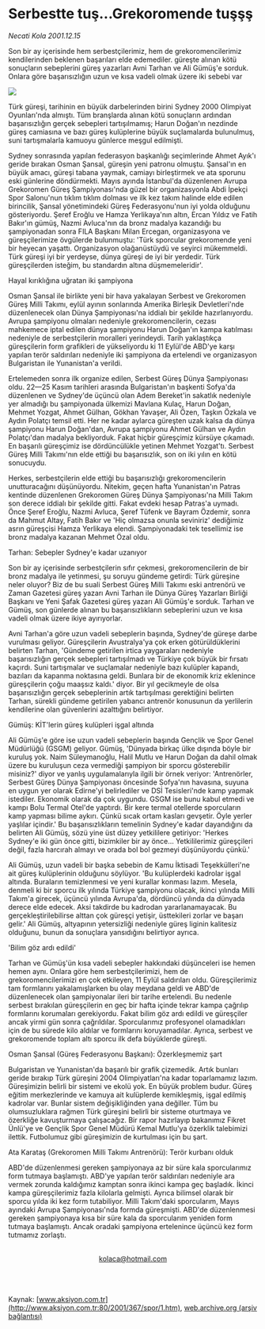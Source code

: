 # Serbestte tuş...Grekoromende tuşşş

*Necati Kola 2001.12.15*

<div>
 <p class="spot">
  Son bir ay içerisinde hem serbestçilerimiz, hem de grekoromencilerimiz kendilerinden beklenen başarıları elde edemediler. güreşte alınan kötü sonuçların sebeplerini güreş yazarları Avni Tarhan ve Ali Gümüş'e sorduk. Onlara göre başarısızlığın uzun ve kısa vadeli olmak üzere iki sebebi var
 </p>
 <p class="metin">
 </p>
 <img border="0" src="/web/20011227202520im_/http://www.aksiyon.com.tr/2001/367/resimler/gures.jpg"/>
 <p class="metin">
  Türk güreşi, tarihinin en büyük darbelerinden birini Sydney 2000 Olimpiyat Oyunları'nda almıştı. Tüm branşlarda alınan kötü sonuçların ardından başarısızlığın gerçek sebepleri tartışılmamış; Harun Doğan'ın nezdinde güreş camiasına ve bazı güreş kulüplerine büyük suçlamalarda bulunulmuş, suni tartışmalarla kamuoyu günlerce meşgul edilmişti.
 </p>
 <p class="metin">
  Sydney sonrasında yapılan federasyon başkanlığı seçimlerinde Ahmet Ayık'ı geride bırakan Osman Şansal, güreşin yeni patronu olmuştu. Şansal'ın en büyük amacı, güreşi tabana yaymak, camiayı birleştirmek ve ata sporunu eski günlerine döndürmekti. Mayıs ayında İstanbul'da düzenlenen Avrupa Grekoromen Güreş Şampiyonası'nda güzel bir organizasyonla Abdi İpekçi Spor Salonu'nun tıklım tıklım dolması ve ilk kez takım halinde elde edilen birincilik, Şansal yönetimindeki Güreş Federasyonu'nun iyi yolda olduğunu gösteriyordu. Şeref Eroğlu ve Hamza Yerlikaya'nın altın, Ercan Yıldız ve Fatih Bakır'ın gümüş, Nazmi Avluca'nın da bronz madalya kazandığı bu şampiyonadan sonra FILA Başkanı Milan Ercegan, organizasyona ve güreşçilerimize övgülerde bulunmuştu: 'Türk sporcular grekoromende yeni bir heyecan yaşattı. Organizasyon olağanüstüydü ve seyirci mükemmeldi. Türk güreşi iyi bir yerdeyse, dünya güreşi de iyi bir yerdedir. Türk güreşçilerden isteğim, bu standardın altına düşmemeleridir'.
 </p>
 <p class="metin">
  Hayal kırıklığına uğratan iki şampiyona
 </p>
 <p class="metin">
  Osman Şansal ile birlikte yeni bir hava yakalayan Serbest ve Grekoromen Güreş Milli Takımı, eylül ayının sonlarında Amerika Birleşik Devletleri'nde düzenlenecek olan Dünya Şampiyonası'na iddialı bir şekilde hazırlanıyordu. Avrupa şampiyonu olmaları nedeniyle grekoromencilerin, cezası mahkemece iptal edilen dünya şampiyonu Harun Doğan'ın kampa katılması nedeniyle de serbestçilerin moralleri yerindeydi. Tarih yaklaştıkça güreşçilerin form grafikleri de yükseliyordu ki 11 Eylül'de ABD'ye karşı yapılan terör saldırıları nedeniyle iki şampiyona da ertelendi ve organizasyon Bulgaristan ile Yunanistan'a verildi.
 </p>
 <p class="metin">
  Ertelemeden sonra ilk organize edilen, Serbest Güreş Dünya Şampiyonası oldu. 22—25 Kasım tarihleri arasında Bulgaristan'ın başkenti Sofya'da düzenlenen ve Sydney'de üçüncü olan Adem Bereket'in sakatlık nedeniyle yer almadığı bu şampiyonada ülkemizi Mavlana Kulaç, Harun Doğan, Mehmet Yozgat, Ahmet Gülhan, Gökhan Yavaşer, Ali Özen, Taşkın Özkala ve Aydın Polatçı temsil etti. Her ne kadar aylarca güreşten uzak kalsa da dünya şampiyonu Harun Doğan'dan, Avrupa şampiyonu Ahmet Gülhan ve Aydın Polatçı'dan madalya bekliyorduk. Fakat hiçbir güreşçimiz kürsüye çıkamadı. En başarılı güreşçimiz ise dördüncülükle yetinen Mehmet Yozgat'tı. Serbest Güreş Milli Takımı'nın elde ettiği bu başarısızlık, son on iki yılın en kötü sonucuydu.
 </p>
 <p class="metin">
  Herkes, serbestçilerin elde ettiği bu başarısızlığı grekoromencilerin unutturacağını düşünüyordu. Nitekim, geçen hafta Yunanistan'ın Patras kentinde düzenlenen Grekoromen Güreş Dünya Şampiyonası'na Milli Takım son derece iddialı bir şekilde gitti. Fakat evdeki hesap Patras'a uymadı. Önce Şeref Eroğlu, Nazmi Avluca, Şeref Tüfenk ve Bayram Özdemir, sonra da Mahmut Altay, Fatih Bakır ve 'Hiç olmazsa onunla seviniriz' dediğimiz asrın güreşçisi Hamza Yerlikaya elendi. Şampiyonadaki tek tesellimiz ise bronz madalya kazanan Mehmet Özal oldu.
 </p>
 <p class="metin">
  Tarhan: Sebepler Sydney'e kadar uzanıyor
 </p>
 <p class="metin">
  Son bir ay içerisinde serbestçilerin sıfır çekmesi, grekoromencilerin de bir bronz madalya ile yetinmesi, şu soruyu gündeme getirdi: Türk güreşine neler oluyor? Biz de bu suali Serbest Güreş Milli Takımı eski antrenörü ve Zaman Gazetesi güreş yazarı Avni Tarhan ile Dünya Güreş Yazarları Birliği Başkanı ve Yeni Şafak Gazetesi güreş yazarı Ali Gümüş'e sorduk. Tarhan ve Gümüş, son günlerde alınan bu başarısızlıkların sebeplerini uzun ve kısa vadeli olmak üzere ikiye ayırıyorlar.
 </p>
 <p class="metin">
  Avni Tarhan'a göre uzun vadeli sebeplerin başında, Sydney'de güreşe darbe vurulması geliyor. Güreşçilerin Avustralya'ya çok erken götürüldüklerini belirten Tarhan, 'Gündeme getirilen irtica yaygaraları nedeniyle başarısızlığın gerçek sebepleri tartışılmadı ve Türkiye çok büyük bir fırsatı kaçırdı. Suni tartışmalar ve suçlamalar nedeniyle bazı kulüpler kapandı, bazıları da kapanma noktasına geldi. Bunlara bir de ekonomik kriz eklenince güreşçilerin çoğu maaşsız kaldı.' diyor. Bir yıl gecikmeyle de olsa başarısızlığın gerçek sebeplerinin artık tartışılması gerektiğini belirten Tarhan, sürekli gündeme getirilen yabancı antrenör konusunun da yerlilerin kendilerine olan güvenlerini azalttığını belirtiyor.
 </p>
 <p class="metin">
  Gümüş: KİT'lerin güreş kulüpleri işgal altında
 </p>
 <p class="metin">
  Ali Gümüş'e göre ise uzun vadeli sebeplerin başında Gençlik ve Spor Genel Müdürlüğü (GSGM) geliyor. Gümüş, 'Dünyada birkaç ülke dışında böyle bir kuruluş yok. Naim Süleymanoğlu, Halil Mutlu ve Harun Doğan da dahil olmak üzere bu kuruluşun ceza vermediği şampiyon bir sporcu gösterebilir misiniz?' diyor ve yanlış uygulamalarıyla ilgili bir örnek veriyor: 'Antrenörler, Serbest Güreş Dünya Şampiyonası öncesinde Sofya'nın havasına, suyuna en uygun yer olarak Edirne'yi belirlediler ve DSİ Tesisleri'nde kamp yapmak istediler. Ekonomik olarak da çok uygundu. GSGM ise bunu kabul etmedi ve kampı Bolu Termal Otel'de yaptırdı. Bir kere termal otellerde sporcuların kamp yapması bilime aykırı. Çünkü sıcak ortam kasları gevşetir. Öyle yerler yaşlılar içindir.' Bu başarısızlıkların temelinin Sydney'e kadar dayandığını da belirten Ali Gümüş, sözü yine üst düzey yetkililere getiriyor: 'Herkes Sydney'e iki gün önce gitti, bizimkiler bir ay önce... Yetkililerimiz güreşçileri değil, fazla harcırah almayı ve orada bol bol gezmeyi düşünüyordu çünkü.'
 </p>
 <p class="metin">
  Ali Gümüş, uzun vadeli bir başka sebebin de Kamu İktisadi Teşekkülleri'ne ait güreş kulüplerinin olduğunu söylüyor. 'Bu kulüplerdeki kadrolar işgal altında. Buraların temizlenmesi ve yeni kurallar konması lazım. Mesela, denmeli ki bir sporcu ilk yılında Türkiye şampiyonu olacak, ikinci yılında Milli Takım'a girecek, üçüncü yılında Avrupa'da, dördüncü yılında da dünyada derece elde edecek. Aksi takdirde bu kadrodan yararlanamayacak. Bu gerçekleştirilebilirse alttan çok güreşçi yetişir, üsttekileri zorlar ve başarı gelir.' Ali Gümüş, altyapının yetersizliği nedeniyle güreş liginin kalitesiz olduğunu, bunun da sonuçlara yansıdığını belirtiyor ayrıca.
 </p>
 <p class="metin">
  'Bilim göz ardı edildi'
 </p>
 <p class="metin">
  Tarhan ve Gümüş'ün kısa vadeli sebepler hakkındaki düşünceleri ise hemen hemen aynı. Onlara göre hem serbestçilerimizi, hem de grekoromencilerimizi en çok etkileyen, 11 Eylül saldırıları oldu. Güreşçilerimiz tam formlarını yakalamışlarken bu olay meydana geldi ve ABD'de düzenlenecek olan şampiyonalar ileri bir tarihe ertelendi. Bu nedenle serbest bırakılan güreşçilerin en geç bir hafta içinde tekrar kampa çağrılıp formlarını korumaları gerekiyordu. Fakat bilim göz ardı edildi ve güreşçiler ancak yirmi gün sonra çağrıldılar. Sporcularımız profesyonel olamadıkları için de bu sürede kilo aldılar ve formlarını koruyamadılar. Ayrıca, serbest ve grekoromende toplam altı sporcu ilk defa büyüklerde güreşti.
 </p>
 <p class="metin">
 </p>
 <p class="arabaslik">
  Osman Şansal (Güreş Federasyonu Başkanı): Özerkleşmemiz şart
 </p>
 <p class="metin">
  Bulgaristan ve Yunanistan'da başarılı bir grafik çizemedik. Artık bunları geride bırakıp Türk güreşini 2004 Olimpiyatları'na kadar toparlamamız lazım. Güreşimizin belirli bir sistemi ve ekolü yok. En büyük problem budur. Güreş eğitim merkezlerinde ve kamuya ait kulüplerde kemikleşmiş, işgal edilmiş kadrolar var. Bunlar sistem değişikliğinden yana değiller. Tüm bu olumsuzluklara rağmen Türk güreşini belirli bir sisteme oturtmaya ve özerkliğe kavuşturmaya çalışacağız. Bir rapor hazırlayıp bakanımız Fikret Ünlü'ye ve Gençlik Spor Genel Müdürü Kemal Mutlu'ya özerklik talebimizi ilettik. Futbolumuz gibi güreşimizin de kurtulması için bu şart.
 </p>
 <p class="metin">
 </p>
 <p class="arabaslik">
  Ata Karataş (Grekoromen Milli Takımı Antrenörü): Terör kurbanı olduk
 </p>
 <p class="metin">
  ABD'de düzenlenmesi gereken şampiyonaya az bir süre kala sporcularımız form tutmaya başlamıştı. ABD'ye yapılan terör saldırıları nedeniyle ara vermek zorunda kaldığımız kamptan sonra ikinci kampa geç başladık. İkinci kampa güreşçilerimiz fazla kilolarla gelmişti. Ayrıca bilimsel olarak bir sporcu yılda iki kez form tutabiliyor. Milli Takım'daki sporcularım, Mayıs ayındaki Avrupa Şampiyonası'nda formda güreşmişti. ABD'de düzenlenmesi gereken şampiyonaya kısa bir süre kala da sporcularım yeniden form tutmaya başlamıştı. Ancak oradaki şampiyona ertelenince üçüncü kez form tutmamız zorlaştı.
 </p>
 <br/>
 <center>
  <a class="anaorta" href="http://web.archive.org/web/20011227202520/mailto:kolaca@hotmail.com">
   kolaca@hotmail.com
  </a>
 </center>
 <br/>
 <br/>
 <br/>
</div>

Kaynak: [www.aksiyon.com.tr](http://www.aksiyon.com.tr:80/2001/367/spor/1.htm), [web.archive.org (arşiv bağlantısı)](http://web.archive.org/web/20011227202520/http://www.aksiyon.com.tr:80/2001/367/spor/1.htm)
